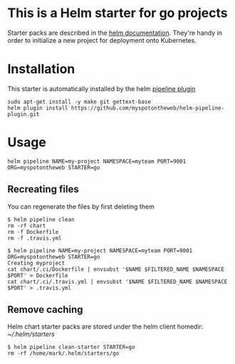 
# This is a Helm starter for go projects

Starter packs are described in the [helm documentation](https://docs.helm.sh/developing_charts/#chart-starter-packs). 
They're handy in order to initialize a new project for deployment onto Kubernetes. 

# Installation

This starter is automatically installed by the helm [pipeline plugin](https://github.com/myspotontheweb/helm-pipeline-plugin)

```
sudo apt-get install -y make git gettext-base
helm plugin install https://github.com/myspotontheweb/helm-pipeline-plugin.git
```

# Usage

```
helm pipeline NAME=my-project NAMESPACE=myteam PORT=9001 ORG=myspotontheweb STARTER=go
```

## Recreating files

You can regenerate the files by first deleting them

```
$ helm pipeline clean
rm -rf chart
rm -f Dockerfile
rm -f .travis.yml

$ helm pipeline NAME=my-project NAMESPACE=myteam PORT=9001 ORG=myspotontheweb STARTER=go
Creating myproject
cat chart/.ci/Dockerfile | envsubst '$NAME $FILTERED_NAME $NAMESPACE $PORT' > Dockerfile
cat chart/.ci/.travis.yml | envsubst '$NAME $FILTERED_NAME $NAMESPACE $PORT' > .travis.yml
```

## Remove caching

Helm chart starter packs are stored under the helm client homedir: *~/.helm/starters*

```
$ helm pipeline clean-starter STARTER=go
rm -rf /home/mark/.helm/starters/go
```
